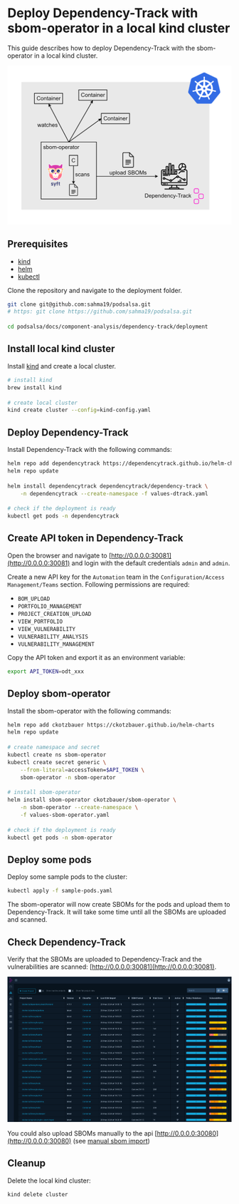 # Deploy Dependency-Track with sbom-operator in a local kind cluster

This guide describes how to deploy Dependency-Track with the sbom-operator in a local kind cluster.

![sbom-operator](../../../assets/sbom-operator/sbom-operator.png)

## Prerequisites

- [kind](https://kind.sigs.k8s.io/)
- [helm](https://helm.sh/)
- [kubectl](https://kubernetes.io/docs/tasks/tools/install-kubectl/)

Clone the repository and navigate to the deployment folder.

```bash
git clone git@github.com:sahma19/podsalsa.git
# https: git clone https://github.com/sahma19/podsalsa.git

cd podsalsa/docs/component-analysis/dependency-track/deployment
```

## Install local kind cluster

Install [kind](https://kind.sigs.k8s.io/) and create a local cluster.

```bash
# install kind
brew install kind

# create local cluster
kind create cluster --config=kind-config.yaml
```

## Deploy Dependency-Track

Install Dependency-Track with the following commands:

```bash
helm repo add dependencytrack https://dependencytrack.github.io/helm-charts
helm repo update

helm install dependencytrack dependencytrack/dependency-track \
    -n dependencytrack --create-namespace -f values-dtrack.yaml

# check if the deployment is ready
kubectl get pods -n dependencytrack 
```

## Create API token in Dependency-Track

Open the browser and navigate to [http://0.0.0.0:30081](http://0.0.0.0:30081) and login with the default credentials `admin` and `admin`.

Create a new API key for the `Automation` team in the `Configuration/Access Management/Teams` section. Following permissions are required:

- `BOM_UPLOAD`
- `PORTFOLIO_MANAGEMENT`
- `PROJECT_CREATION_UPLOAD`
- `VIEW_PORTFOLIO`
- `VIEW_VULNERABILITY`
- `VULNERABILITY_ANALYSIS`
- `VULNERABILITY_MANAGEMENT`

Copy the API token and export it as an environment variable:

```bash
export API_TOKEN=odt_xxx
```

## Deploy sbom-operator

Install the sbom-operator with the following commands:

```bash
helm repo add ckotzbauer https://ckotzbauer.github.io/helm-charts
helm repo update

# create namespace and secret
kubectl create ns sbom-operator
kubectl create secret generic \
    --from-literal=accessToken=$API_TOKEN \
    sbom-operator -n sbom-operator

# install sbom-operator
helm install sbom-operator ckotzbauer/sbom-operator \
    -n sbom-operator --create-namespace \
    -f values-sbom-operator.yaml

# check if the deployment is ready
kubectl get pods -n sbom-operator
```

## Deploy some pods

Deploy some sample pods to the cluster:

```bash
kubectl apply -f sample-pods.yaml
```

The sbom-operator will now create SBOMs for the pods and upload them to Dependency-Track. It will take some time until all the SBOMs are uploaded and scanned.

## Check Dependency-Track

Verify that the SBOMs are uploaded to Dependency-Track and the vulnerabilities are scanned: [http://0.0.0.0:30081](http://0.0.0.0:30081).

![Dependency-Track](../../../assets/sbom-operator/dtrack.png)

You could also upload SBOMs manually to the api [http://0.0.0.0:30080](http://0.0.0.0:30080) (see [manual sbom import](../manual-sbom-import.md))

## Cleanup

Delete the local kind cluster:

```bash
kind delete cluster
```
